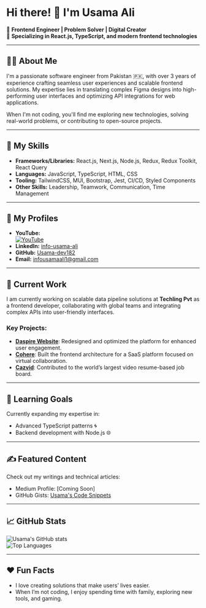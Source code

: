 # Hi there! 👋 I'm Usama Ali

🚀 **Frontend Engineer | Problem Solver | Digital Creator**  
🎯 **Specializing in React.js, TypeScript, and modern frontend technologies**  

---

## 🙋‍♂️ About Me
I'm a passionate software engineer from Pakistan 🇵🇰, with over 3 years of experience crafting seamless user experiences and scalable frontend solutions. My expertise lies in translating complex Figma designs into high-performing user interfaces and optimizing API integrations for web applications.

When I'm not coding, you'll find me exploring new technologies, solving real-world problems, or contributing to open-source projects.

---

## 🌟 My Skills
- **Frameworks/Libraries:** React.js, Next.js, Node.js, Redux, Redux Toolkit, React Query  
- **Languages:** JavaScript, TypeScript, HTML, CSS  
- **Tooling:** TailwindCSS, MUI, Bootstrap, Jest, CI/CD, Styled Components  
- **Other Skills:** Leadership, Teamwork, Communication, Time Management  

---

## 🔗 My Profiles
- **YouTube:**  
  [![YouTube](https://img.shields.io/badge/YouTube-FF0000?style=for-the-badge&logo=youtube&logoColor=white)](https://www.youtube.com/@usamaali1543/videos)
- **LinkedIn:** [info-usama-ali](https://www.linkedin.com/in/info-usama-ali/)  
- **GitHub:** [Usama-dev182](https://github.com/Usama-dev182)  
- **Email:** [infousamaali1@gmail.com](mailto:infousamaali1@gmail.com)

---

## 🔭 Current Work
I am currently working on scalable data pipeline solutions at **Techling Pvt** as a frontend developer, collaborating with global teams and integrating complex APIs into user-friendly interfaces.

### Key Projects:
- [**Daspire Website**](https://www.daspire.com/): Redesigned and optimized the platform for enhanced user engagement.  
- [**Cohere**](https://www.cohere.live/): Built the frontend architecture for a SaaS platform focused on virtual collaboration.  
- [**Cazvid**](https://desktop.cazvid.app/en/auth): Contributed to the world’s largest video resume-based job board.  

---

## 🌱 Learning Goals
Currently expanding my expertise in:
- Advanced TypeScript patterns 🌀  
- Backend development with Node.js 🌐  

---

## ✍️ Featured Content
Check out my writings and technical articles:  
- Medium Profile: [Coming Soon]  
- GitHub Gists: [Usama's Code Snippets](https://github.com/Usama-dev182)

---

## 📈 GitHub Stats

![Usama's GitHub stats](https://github-readme-stats.vercel.app/api?username=Usama-dev182&show_icons=true&theme=radical)  
![Top Languages](https://github-readme-stats.vercel.app/api/top-langs/?username=Usama-dev182&layout=compact)

---

## ❤️ Fun Facts
- I love creating solutions that make users’ lives easier.  
- When I’m not coding, I enjoy spending time with family, exploring new tools, and gaming.  
